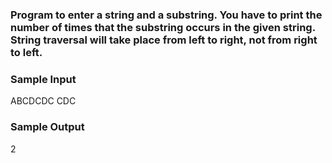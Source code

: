 ### Program to enter a string and a substring. You have to print the number of times that the substring occurs in the given string. String traversal will take place from left to right, not from right to left.


### Sample Input
ABCDCDC
CDC

### Sample Output
2
